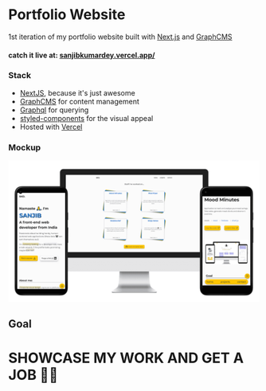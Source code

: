 # Portfolio Website
1st iteration of my portfolio website built with [Next.js](https://nextjs.org/) and [GraphCMS](https://graphcms.com/)

#### catch it live at: [sanjibkumardey.vercel.app/](https://sanjibkumardey.vercel.app/)

### Stack
- [NextJS](https://nextjs.org/), because it's just awesome
- [GraphCMS](https://graphcms.com/) for content management
- [Graphql](https://graphql.org/) for querying
- [styled-components](https://styled-components.com/) for the visual appeal
- Hosted with [Vercel](https://vercel.com/)

### Mockup
![website mockup](assets/mockup/portfolio_v1_mockup.png)

## Goal
# SHOWCASE MY WORK AND GET A JOB 👨‍💻
